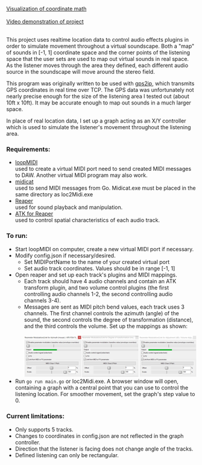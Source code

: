 [Visualization of coordinate math](https://www.desmos.com/calculator/qzcw2goadz)<br><br>
[Video demonstration of project](https://youtu.be/XlTWXNL60yQ)
<br><br>

This project uses realtime location data to control audio effects plugins in order to simulate movement throughout a virtual soundscape.
Both a "map" of sounds in [-1, 1] coordinate space and the corner points of the listening space that the user sets are used to map out virtual sounds in real space. As the listener moves through the area they defined, each different audio source in the soundscape will move around the stereo field.

This program was originally written to be used with [gps2ip](http://www.capsicumdreams.com/gps2ip/), which transmits GPS coordinates in real time over TCP. The GPS data was unfortunately not nearly precise enough for the size of the listening area I tested out (about 10ft x 10ft). It may be accurate enough to map out sounds in a much larger space.

In place of real location data, I set up a graph acting as an X/Y controller which is used to simulate the listener's movement throughout the listening area.


### Requirements:
 - [loopMIDI](https://www.tobias-erichsen.de/software/loopmidi.html)<br>
   used to create a virtual MIDI port need to send created MIDI messages to DAW. Another virtual MIDI program may also work.
 - [midicat](https://github.com/gomidi/midicat)<br>
   used to send MIDI messages from Go. Midicat.exe must be placed in the same directory as loc2Midi.exe
 - [Reaper](http://reaper.fm/)<br>
   used for sound playback and manipulation.
 - [ATK for Reaper](https://www.ambisonictoolkit.net/documentation/reaper/)<br>
   used to control spatial characteristics of each audio track.

### To run:
 - Start loopMIDI on computer, create a new virtual MIDI port if necessary.
 - Modify config.json if necessary/desired.
   - Set MIDIPortName to the name of your created virtual port
   - Set audio track coordinates. Values should be in range [-1, 1]
 - Open reaper and set up each track's plugins and MIDI mappings.
   - Each track should have 4 audio channels and contain an ATK transform plugin, and two volume control plugins (the first controlling audio channels 1-2, the second controlling audio channels 3-4).
   - Messages are sent as MIDI pitch bend values, each track uses 3 channels. The first channel controls the azimuth (angle) of the sound, the second controls the degree of transformation (distance), and the third controls the volume. Set up the mappings as shown: <br><br> 
   ![there should be an image here](VST_MIDIMappings.png)
 - Run ```go run main.go``` or loc2Midi.exe. A browser window will open, containing a graph with a central point that you can use to control the listening location. For smoother movement, set the graph's step value to 0.

### Current limitations:
 - Only supports 5 tracks.
 - Changes to coordinates in config.json are not reflected in the graph controller.
 - Direction that the listener is facing does not change angle of the tracks.
 - Defined listening can only be rectangular.